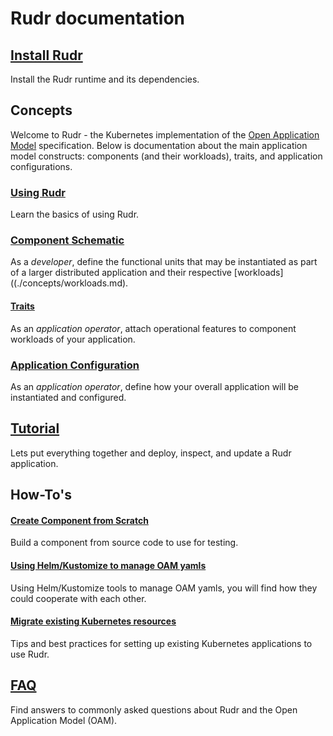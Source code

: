 # Rudr documentation

## [Install Rudr](./setup/install.md)
Install the Rudr runtime and its dependencies.

## Concepts
Welcome to Rudr - the Kubernetes implementation of the [Open Application Model](https://github.com/oam-dev/spec) specification. Below is documentation about the main application model constructs: components (and their workloads), traits, and application configurations. 

### [Using Rudr](./concepts/using_rudr.md)
Learn the basics of using Rudr.

### [Component Schematic](./concepts/component-schematic.md)
As a *developer*, define the  functional units that may be instantiated as part of a larger distributed application and their respective [workloads]((./concepts/workloads.md).

#### [Traits](./concepts/traits.md)
As an *application operator*, attach operational features to component workloads of your application.

### [Application Configuration](./concepts/application-configuration.md)
As an *application operator*, define how your overall application will be instantiated and configured.

## [Tutorial](./tutorials/deploy_and_update.md)
Lets put everything together and deploy, inspect, and update a Rudr application.

## How-To's

#### [Create Component from Scratch](how-to/create_component_from_scratch.md)
Build a component from source code to use for testing.

#### [Using Helm/Kustomize to manage OAM yamls](how-to/using_helm_kustomize_manage_oam.md)

Using Helm/Kustomize tools to manage OAM yamls, you will find how they could cooperate with each other.

#### [Migrate existing Kubernetes resources](./how-to/migrating.md)
Tips and best practices for setting up existing Kubernetes applications to use Rudr.

## [FAQ](./faq.md)
Find answers to commonly asked questions about Rudr and the Open Application Model (OAM).
